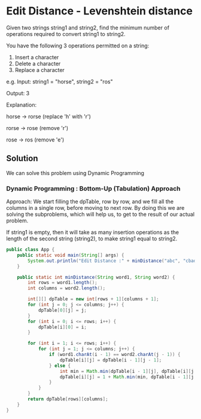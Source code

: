 # Edit Distance - Levenshtein distance
Given two strings string1 and string2, find the minimum number of operations required to convert string1 to string2.

You have the following 3 operations permitted on a string:

1. Insert a character
2. Delete a character
3. Replace a character

e.g.
Input: string1 = "horse", string2 = "ros"

Output: 3

Explanation: 

horse -> rorse (replace 'h' with 'r')

rorse -> rose (remove 'r')

rose -> ros (remove 'e')

## Solution
We can solve this problem using Dynamic Programming

### Dynamic Programming : Bottom-Up (Tabulation) Approach 
Approach: We start filling the dpTable, row by row, and we fill all the columns in a single row, before moving to next row. By doing this we are solving the subproblems, which will help us, to get to the result of our actual problem.

If string1 is empty, then it will take as many insertion operations as the length of the second string (string2), to make string1 equal to string2.


```java
public class App {
	public static void main(String[] args) {
		System.out.println("Edit Distance :" + minDistance("abc", "cbad"));
	}

	public static int minDistance(String word1, String word2) {
		int rows = word1.length();
		int columns = word2.length();

		int[][] dpTable = new int[rows + 1][columns + 1];
		for (int j = 0; j <= columns; j++) {
			dpTable[0][j] = j;
		}
		for (int i = 0; i <= rows; i++) {
			dpTable[i][0] = i;
		}

		for (int i = 1; i <= rows; i++) {
			for (int j = 1; j <= columns; j++) {
				if (word1.charAt(i - 1) == word2.charAt(j - 1)) {
					dpTable[i][j] = dpTable[i - 1][j - 1];
				} else {
					int min = Math.min(dpTable[i - 1][j], dpTable[i][j - 1]);
					dpTable[i][j] = 1 + Math.min(min, dpTable[i - 1][j - 1]);
				}
			}
		}
		return dpTable[rows][columns];
	}
}


```
